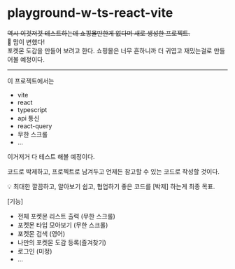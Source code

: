 # playground-w-ts-react-vite

~~역시 이것저것 테스트하는데 쇼핑몰만한게 없다며 새로 생성한 프로젝트.~~  
🤩 맘이 변했다!  
포켓몬 도감을 만들어 보려고 한다.
쇼핑몰은 너무 흔하니까 더 귀엽고 재밌는걸로 만들어볼 예정이다.

---

이 프로젝트에서는

- vite
- react
- typescript
- api 통신
- react-query
- 무한 스크롤
- ...

이거저거 다 테스트 해볼 예정이다.

코드로 박제하고, 프로젝트로 남겨두고
언제든 참고할 수 있는 코드로 작성할 것이다.

💡 최대한 깔끔하고, 알아보기 쉽고, 협업하기 좋은 코드를 [박제] 하는게 최종 목표.


[기능]
- 전체 포켓몬 리스트 출력 (무한 스크롤)
- 포켓몬 타입 모아보기 (무한 스크롤)
- 포켓몬 검색 (영어)
- 나만의 포켓몬 도감 등록(즐겨찾기)
- 로그인 (미정)
- ...